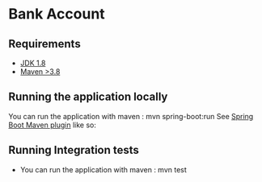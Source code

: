 # Bank Account



## Requirements

- [JDK 1.8](https://www.oracle.com/java/technologies/javase/jdk17-archive-downloads.html)
- [Maven >3.8](https://maven.apache.org)

## Running the application locally
You can run the application with maven  : mvn spring-boot:run
See [Spring Boot Maven plugin](https://docs.spring.io/spring-boot/docs/current/reference/html/build-tool-plugins-maven-plugin.html) like so:

## Running Integration tests

- You can run the application with maven  : mvn test
